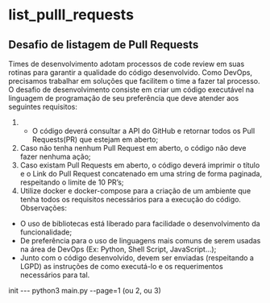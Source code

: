 # list_pulll_requests

<h2>Desafio de listagem de Pull Requests</h2>

Times de desenvolvimento adotam processos de code review em suas rotinas para
garantir a qualidade do código desenvolvido. Como DevOps, precisamos trabalhar
em soluções que facilitem o time a fazer tal processo.
O desafio de desenvolvimento consiste em criar um código executável na linguagem
de programação de seu preferência que deve atender aos seguintes requisitos:

1. - O código deverá consultar a API do GitHub e retornar todos os Pull
Requests(PR) que estejam em aberto;
2. Caso não tenha nenhum Pull Request em aberto, o código não deve fazer
nenhuma ação;
3. Caso existam Pull Requests em aberto, o código deverá imprimir o título e o
Link do Pull Request concatenado em uma string de forma paginada,
respeitando o limite de 10 PR’s;
4. Utilize docker e docker-compose para a criação de um ambiente que tenha
todos os requisitos necessários para a execução do código.
Observações:
- O uso de bibliotecas está liberado para facilidade o desenvolvimento da
funcionalidade;
- De preferência para o uso de linguagens mais comuns de serem usadas na
área de DevOps (Ex: Python, Shell Script, JavaScript...);
- Junto com o código desenvolvido, devem ser enviadas (respeitando a LGPD)
as instruções de como executá-lo e os requerimentos necessários para tal.



init  --- python3 main.py --page=1 (ou 2, ou 3)